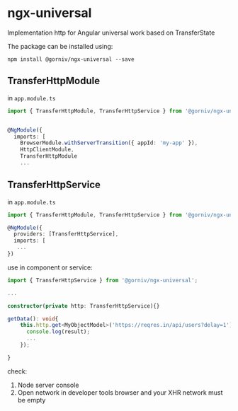 # ngx-universal

Implementation http for Angular universal work based on TransferState

The package can be installed using:

`npm install @gorniv/ngx-universal --save`

## TransferHttpModule

in `app.module.ts`

```ts
import { TransferHttpModule, TransferHttpService } from '@gorniv/ngx-universal';


@NgModule({
  imports: [
    BrowserModule.withServerTransition({ appId: 'my-app' }),
    HttpClientModule,
    TransferHttpModule
    ...
```

## TransferHttpService

in `app.module.ts`

```ts
import { TransferHttpModule, TransferHttpService } from '@gorniv/ngx-universal';

@NgModule({
  providers: [TransferHttpService],
  imports: [
   ...
})
```

use in component or service:

```ts
import { TransferHttpService } from '@gorniv/ngx-universal';

...

constructor(private http: TransferHttpService){}

getData(): void{
    this.http.get<MyObjectModel>('https://reqres.in/api/users?delay=1').subscribe(result => {
      console.log(result);
      ...
    });

}

```

check:

1. Node server console
2. Open network in developer tools browser and your XHR network must be empty

